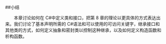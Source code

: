 ##小结

&emsp;&emsp;本章讨论如何在 C#中定义类和接口，把第 8 章的理论以更具体的方式表达出来。我们讨论了基本声明所需的 C#语法和可以使用的可访问关键字，继承接口和其他类的方式，如何定义抽象和密封类以控制这种继承，以及如何定义构造函数和析构函数。